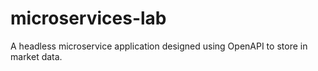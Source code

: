 # microservices-lab
A headless microservice application designed using OpenAPI to store in market data.  
